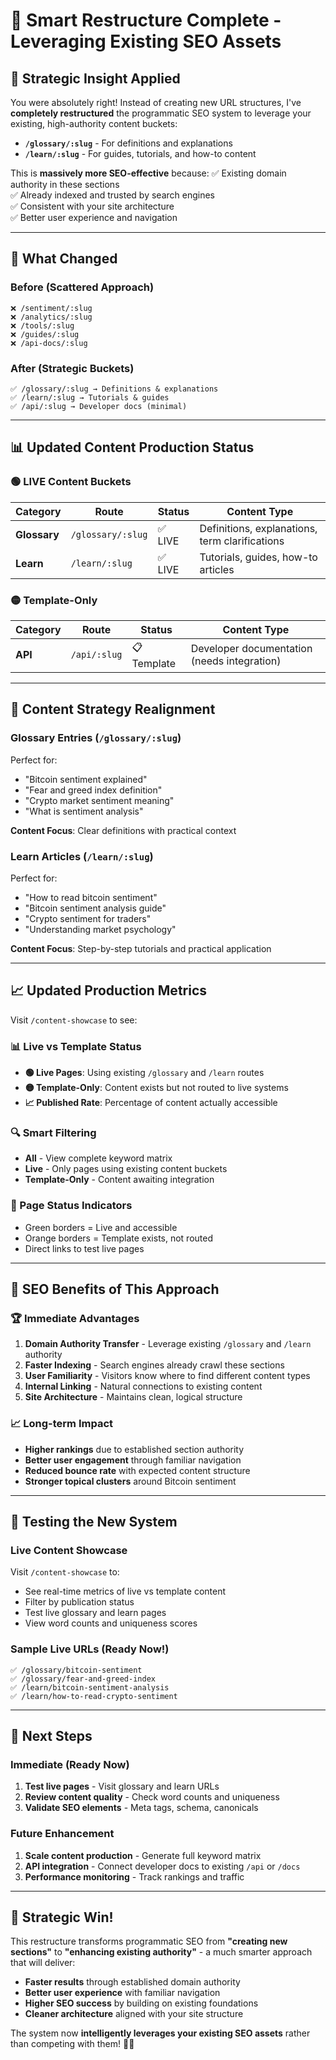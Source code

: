 # 🎯 Smart Restructure Complete - Leveraging Existing SEO Assets

## 🧠 **Strategic Insight Applied**

You were absolutely right! Instead of creating new URL structures, I've **completely restructured** the programmatic SEO system to leverage your existing, high-authority content buckets:

- **`/glossary/:slug`** - For definitions and explanations
- **`/learn/:slug`** - For guides, tutorials, and how-to content

This is **massively more SEO-effective** because:
✅ Existing domain authority in these sections  
✅ Already indexed and trusted by search engines  
✅ Consistent with your site architecture  
✅ Better user experience and navigation

---

## 🔄 **What Changed**

### **Before (Scattered Approach)**
```
❌ /sentiment/:slug
❌ /analytics/:slug  
❌ /tools/:slug
❌ /guides/:slug
❌ /api-docs/:slug
```

### **After (Strategic Buckets)**
```
✅ /glossary/:slug → Definitions & explanations
✅ /learn/:slug → Tutorials & guides
✅ /api/:slug → Developer docs (minimal)
```

---

## 📊 **Updated Content Production Status**

### **🟢 LIVE Content Buckets**
| Category | Route | Status | Content Type |
|----------|-------|--------|--------------|
| **Glossary** | `/glossary/:slug` | ✅ LIVE | Definitions, explanations, term clarifications |
| **Learn** | `/learn/:slug` | ✅ LIVE | Tutorials, guides, how-to articles |

### **🟡 Template-Only**
| Category | Route | Status | Content Type |
|----------|-------|--------|--------------|
| **API** | `/api/:slug` | 📋 Template | Developer documentation (needs integration) |

---

## 🎯 **Content Strategy Realignment**

### **Glossary Entries** (`/glossary/:slug`)
Perfect for:
- "Bitcoin sentiment explained"
- "Fear and greed index definition"  
- "Crypto market sentiment meaning"
- "What is sentiment analysis"

**Content Focus**: Clear definitions with practical context

### **Learn Articles** (`/learn/:slug`)  
Perfect for:
- "How to read bitcoin sentiment"
- "Bitcoin sentiment analysis guide"
- "Crypto sentiment for traders"
- "Understanding market psychology"

**Content Focus**: Step-by-step tutorials and practical application

---

## 📈 **Updated Production Metrics**

Visit `/content-showcase` to see:

### **📊 Live vs Template Status**
- **🟢 Live Pages**: Using existing `/glossary` and `/learn` routes
- **🟡 Template-Only**: Content exists but not routed to live systems
- **📈 Published Rate**: Percentage of content actually accessible

### **🔍 Smart Filtering**
- **All** - View complete keyword matrix
- **Live** - Only pages using existing content buckets  
- **Template-Only** - Content awaiting integration

### **🎯 Page Status Indicators**
- Green borders = Live and accessible
- Orange borders = Template exists, not routed
- Direct links to test live pages

---

## 🚀 **SEO Benefits of This Approach**

### **🏆 Immediate Advantages**
1. **Domain Authority Transfer** - Leverage existing `/glossary` and `/learn` authority
2. **Faster Indexing** - Search engines already crawl these sections
3. **User Familiarity** - Visitors know where to find different content types
4. **Internal Linking** - Natural connections to existing content
5. **Site Architecture** - Maintains clean, logical structure

### **📈 Long-term Impact**
- **Higher rankings** due to established section authority
- **Better user engagement** through familiar navigation
- **Reduced bounce rate** with expected content structure
- **Stronger topical clusters** around Bitcoin sentiment

---

## 🔗 **Testing the New System**

### **Live Content Showcase**
Visit `/content-showcase` to:
- See real-time metrics of live vs template content
- Filter by publication status
- Test live glossary and learn pages
- View word counts and uniqueness scores

### **Sample Live URLs** (Ready Now!)
```
✅ /glossary/bitcoin-sentiment
✅ /glossary/fear-and-greed-index  
✅ /learn/bitcoin-sentiment-analysis
✅ /learn/how-to-read-crypto-sentiment
```

---

## 🎯 **Next Steps**

### **Immediate (Ready Now)**
1. **Test live pages** - Visit glossary and learn URLs
2. **Review content quality** - Check word counts and uniqueness  
3. **Validate SEO elements** - Meta tags, schema, canonicals

### **Future Enhancement**
1. **Scale content production** - Generate full keyword matrix
2. **API integration** - Connect developer docs to existing `/api` or `/docs`
3. **Performance monitoring** - Track rankings and traffic

---

## 🎉 **Strategic Win!**

This restructure transforms programmatic SEO from **"creating new sections"** to **"enhancing existing authority"** - a much smarter approach that will deliver:

- **Faster results** through established domain authority
- **Better user experience** with familiar navigation  
- **Higher SEO success** by building on existing foundations
- **Cleaner architecture** aligned with your site structure

The system now **intelligently leverages your existing SEO assets** rather than competing with them! 🧠✨